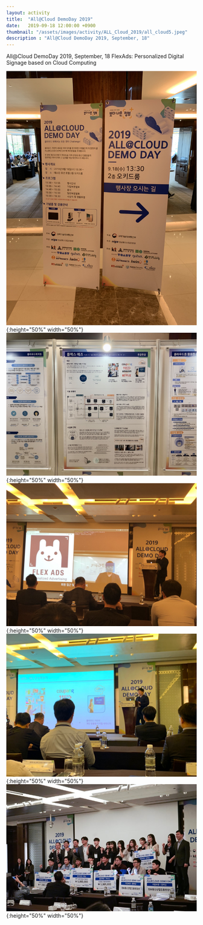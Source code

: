 ```yaml
---
layout: activity
title:  "All@Cloud DemoDay 2019"
date:   2019-09-18 12:00:00 +0900
thumbnail: "/assets/images/activity/ALL_Cloud_2019/all_cloud5.jpeg"
description : "All@Cloud DemoDay 2019, September, 18"
---
```


All@Cloud DemoDay 2019, September, 18
FlexAds: Personalized Digital Signage based on Cloud Computing

![](/assets/images/activity/ALL_Cloud_2019/all_cloud.jpeg){:height="50%" width="50%"}
![](/assets/images/activity/ALL_Cloud_2019/all_cloud2.jpeg){:height="50%" width="50%"}
![](/assets/images/activity/ALL_Cloud_2019/all_cloud3.jpeg){:height="50%" width="50%"}
![](/assets/images/activity/ALL_Cloud_2019/all_cloud4.jpeg){:height="50%" width="50%"}
![](/assets/images/activity/ALL_Cloud_2019/all_cloud5.jpeg){:height="50%" width="50%"}
